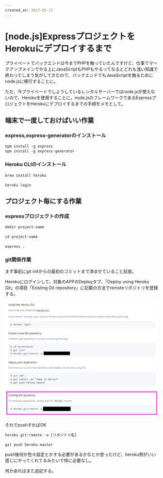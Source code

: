 ```yaml
---
created_at: 2017-05-17
---
```


# [node.js]ExpressプロジェクトをHerokuにデプロイするまで

プライベートでバックエンドは今までPHPを触っていたんですけど、仕事でマークアップメインでやる上にJavaScriptもPHPもやるってなるとどれも浅い知識で終わってしまう気がしてきたので、バックエンドでもJavaScriptを触るためにnode.jsに移行することに。

ただ、今プライベートでしようしているレンタルサーバーではnode.jsが使えないので、Herokuを使用することに。node.jsのフレームワークであるExpressプロジェクトをHerokuにデプロイするまでの手順をメモとして。


## 端末で一度しておけばいい作業

### express,express-generatorのインストール

```
npm install -g express
npm install -g express-generator
```

### Heroku CLIのインストール

```
brew install heroku

heroku login
```


## プロジェクト毎にする作業

### expressプロジェクトの作成

```
mkdir project-name

cd project-name

express .
```

### git関係作業

まず事前にgit initからの最初のコミットまで済ませていること前提。

Herokuにログインして、対象のAPPのDeployタブ、「Deploy using Heroku Git」の項目「Existing Git repository」に記載の方法でremoteリポジトリを登録する。

![](./images/img01.png)

それでpushすればOK

```
heroku git:remote -a [リポジトリ名]

git push heroku master
```

push後何か色々設定とかする必要があるかなとか思ったけど、heroku側がいい感じにやってくれてるみたいで特に必要なし。

何かあればまた追記する。
